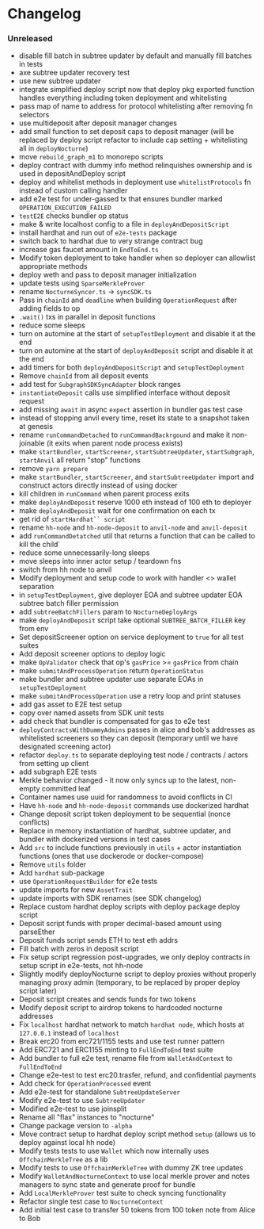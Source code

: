 # Changelog

### Unreleased

- disable fill batch in subtree updater by default and manually fill batches in tests
- axe subtree updater recovery test
- use new subtree updater
- integrate simplified deploy script now that deploy pkg exported function handles everything including token deployment and whitelisting
- pass map of name to address for protocol whitelisting after removing fn selectors
- use multideposit after deposit manager changes
- add small function to set deposit caps to deposit manager (will be replaced by deploy script refactor to include cap setting + whitelisting all in `deployNocturne`)
- move `rebuild_graph_m1` to monorepo scripts
- deploy contract with dummy info method relinquishes ownership and is used in depositAndDeploy script
- deploy and whitelist methods in deployment use `whitelistProtocols` fn instead of custom calling handler
- add e2e test for under-gassed tx that ensures bundler marked `OPERATION_EXECUTION_FAILED`
- `testE2E` checks bundler op status
- make & write localhost config to a file in `deployAndDepositScript`
- install hardhat and run out of `e2e-tests` package
- switch back to hardhat due to very strange contract bug
- increase gas faucet amount in `EndToEnd.ts`
- Modify token deployment to take handler when so deployer can allowlist appropriate methods
- deploy weth and pass to deposit manager initialization
- update tests using `SparseMerkleProver`
- rename `NocturneSyncer.ts` -> `syncSDK.ts`
- Pass in `chainId` and `deadline` when building `OperationRequest` after adding fields to op
- `.wait()` txs in parallel in deposit functions
- reduce some sleeps
- turn on automine at the start of `setupTestDeployment` and disable it at the end
- turn on automine at the start of `deployAndDeposit` script and disable it at the end
- add timers for both `deployAndDepositScript` and `setupTestDeployment`
- Remove `chainId` from all deposit events
- add test for `SubgraphSDKSyncAdapter` block ranges
- `instantiateDeposit` calls use simplified interface without deposit request
- add missing `await` in async `expect` assertion in bundler gas test case
- instead of stopping anvil every time, reset its state to a snapshot taken at genesis
- rename `runCommandDetached` to `runCommandBackrgound` and make it non-joinable (it exits when parent node process exists)
- make `startBundler`, `startScreener`, `startSubtreeUpdater`, `startSubgraph`, `startAnvil` all return "stop" functions
- remove `yarn prepare`
- make `startBundler`, `startScreener`, and `startSubtreeUpdater` import and construct actors directly instead of using docker
- kill children in `runCommand` when parent process exits
- make `deployAndDeposit` reserve 1000 eth instead of 100 eth to deployer
- make `deployAndDeposit` wait for one confirmation on each tx
- get rid of ` startHardhat`` script `
- rename `hh-node` and `hh-node-deposit` to `anvil-node` and `anvil-deposit`
- add `runCommandDetatched` util that returns a function that can be called to kill the child`
- reduce some unnecessarily-long sleeps
- move sleeps into inner actor setup / teardown fns
- switch from hh node to anvil
- Modify deployment and setup code to work with handler <> wallet separation
- in `setupTestDeployment`, give deployer EOA and subtree updater EOA subtree batch filler permission
- add `subtreeBatchFillers` param to `NocturneDeployArgs`
- make `deployAndDeposit` script take optional `SUBTREE_BATCH_FILLER` key from env
- Set depositScreener option on service deployment to `true` for all test suites
- Add deposit screener options to deploy logic
- make `OpValidator` check that op's `gasPrice` >= `gasPrice` from chain
- make `submitAndProcessOperation` return `OperationStatus`
- make bundler and subtree updater use separate EOAs in `setupTestDeployment`
- make `submitAndProcessOperation` use a retry loop and print statuses
- add gas asset to E2E test setup
- copy over named assets from SDK unit tests
- add check that bundler is compensated for gas to e2e test
- `deployContractsWithDummyAdmins` passes in alice and bob's addresses as whitelisted screeners so they can deposit (temporary until we have designated screening actor)
- refactor `deploy.ts` to separate deploying test node / contracts / actors from setting up client
- add subgraph E2E tests
- Merkle behavior changed - it now only syncs up to the latest, non-empty committed leaf
- Container names use uuid for randomness to avoid conflicts in CI
- Have `hh-node` and `hh-node-deposit` commands use dockerized hardhat
- Change deposit script token deployment to be sequential (nonce conflicts)
- Replace in memory instantiation of hardhat, subtree updater, and bundler with dockerized versions in test cases
- Add `src` to include functions previously in `utils` + actor instantiation functions (ones that use dockerode or docker-compose)
- Remove `utils` folder
- Add `hardhat` sub-package
- use `OperationRequestBuilder` for e2e tests
- update imports for new `AssetTrait`
- update imports with SDK renames (see SDK changelog)
- Replace custom hardhat deploy scripts with deploy package deploy script
- Deposit script funds with proper decimal-based amount using parseEther
- Deposit funds script sends ETH to test eth addrs
- Fill batch with zeros in deposit script
- Fix setup script regression post-upgrades, we only deploy contracts in setup script in e2e-tests, not hh-node
- Slightly modify deployNocturne script to deploy proxies without properly managing proxy admin (temporary, to be replaced by proper deploy script later)
- Deposit script creates and sends funds for two tokens
- Modify deposit script to airdrop tokens to hardcoded nocturne addresses
- Fix `localhost` hardhat network to match `hardhat node`, which hosts at `127.0.0.1` instead of `localhost`
- Break erc20 from erc721/1155 tests and use test runner pattern
- Add ERC721 and ERC1155 minting to `FullEndToEnd` test suite
- Add bundler to full e2e test, rename file from `WalletAndContext` to `FullEndToEnd`
- Change e2e-test to test erc20.trasfer, refund, and confidential payments
- Add check for `OperationProcessed` event
- Add e2e-test for standalone `SubtreeUpdateServer`
- Modify e2e-test to use `SubtreeUpdater`
- Modified e2e-test to use joinsplit
- Rename all "flax" instances to "nocturne"
- Change package version to `-alpha`
- Move contract setup to hardhat deploy script method `setup` (allows us to deploy against local hh node)
- Modify tests tests to use `Wallet` which now internally uses `OffchainMerkleTree` as a lib
- Modify tests to use `OffchainMerkleTree` with dummy ZK tree updates
- Modify `WalletAndNocturneContext` to use local merkle prover and notes managers to sync state and generate proof for bundle
- Add `LocalMerkleProver` test suite to check syncing functionality
- Refactor single test case to `NocturneContext`
- Add initial test case to transfer 50 tokens from 100 token note from Alice to Bob
